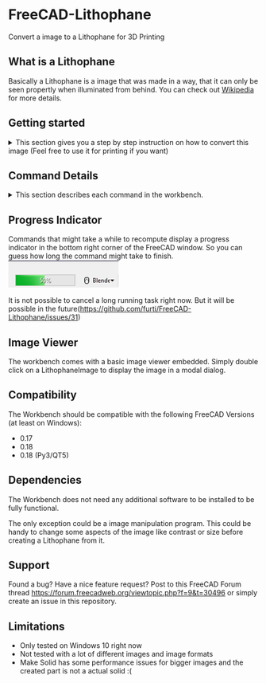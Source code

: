 # FreeCAD-Lithophane

Convert a image to a Lithophane for 3D Printing

## What is a Lithophane
Basically a Lithophane is a image that was made in a way, that it can only be seen propertly when illuminated from behind. You can check out [Wikipedia](https://en.wikipedia.org/wiki/Lithophane) for more details.

## Getting started
<details>
    <summary>
    This section gives you a step by step instruction on how to convert this image (Feel free to use it for printing if you want)
    </summary>

![Windmill](./Resources/Documentation/Windmill.JPG)

to this awesome Lithophane

![Windmill printed](./Resources/Documentation/windmill_printed.jpg)

1. If not installed already go to [https://www.freecadweb.org/](https://www.freecadweb.org/) and grab yourself a fresh copy of FreeCAD and install it.
    - FreeCAD is a AWESOME free 3D CAD parametric modeling application.
    - Don't worry. You don't need to know much about 3D modelling to get a nice looking Lithophane out of this tool.

2. Install the Lithophane Workbench. The workbench is available in the addon manager. The addon manager can be found in the ``Tools`` menu. Locate the "Lithophane" entry and click Install.

3. Switch to the Lithophane workbench in FreeCAD
    - ![Workbench Selection](./Resources/Documentation/workbench_selection.png)

4. Click the "Import Image" button 
    - ![Import Image](./Resources/Icons/ImportImage.svg)
    - A file selector will be shown. Select the image and click "Open"
    - Depending on the image and your machine, it might take a while for the import to finish. On my 8 years old Intel i7-2670QM it takes about 8 seconds to import the windmill image (814x1000 pixels)
    - **FreeCAD might be unresponsive during the import**

5. Switch to the TreeView and select the imported image
    - ![Select Image](./Resources/Documentation/tree_view_image_selected.png)

6. Click the "Create Box" button
    - ![Import Image](./Resources/Icons/CreateBox.svg)
    - Depending on the image and your machine it might take a while to compute the geometry. On my machine the testimage needed about 2 Seconds to compute.
    - **FreeCAD might be unresponsive during the import**

7. Now you should see the image in the TreeView and the Viewport. You can pan and zoom to look on the image from different sides.
    - See [Mouse Model](https://www.freecadweb.org/wiki/Mouse_Model) for more information on how to navigate in FreeCADs 3D View

8. Select the generated mesh in the TreeView and click on `File -> Export`. Choose `STL Mesh` (Or anything your slicer software could handle) as file format and save the file somewhere on your machine.
    - ![Select Image](./Resources/Documentation/tree_view_mesh.png)

9. Fire Up your slicer (e.g. Cura) and load the exported file. Adapt the settings according to your 3D Printer and save the gcode. Load the gcode in your printer and let it print. This might take some hours to finish.

10. Have fun with your nice Lithophane image :)
</details>

## Command Details

<details>
<summary>
This section describes each command in the workbench.
</summary>

### Import Image
![Import Image](./Resources/Icons/ImportImage.svg)

The command imports a new Image into the document. Therefore a Dialog is shown that let you select an image. After the image is selected it calculates the Point cloud from the pixel data of the image.

Depending on the image and your machine, it might take a while for the import to finish. On my 8 years old Intel i7-2670QM it takes about 8 seconds to import the windmill image (814x1000 pixels). **FreeCAD might be unresponsive during the import**.

The name of the imported image object will be taken from the image file.

The image is also shown in the 3D View. The image is converted to grayscale and the size is the same as the final geometry created with the `Create Box` command. So you get a feeling for the final geometry even before creating it. The image is displayed 1 mm beneath the XY Plane. This makes it possible to trace over the image when needed. You can even select the image in the 3D view by clicking on it.

To hide or show the image in the 3D view, select it and hit `Space`.

**The pixel data whil be computed every time you recompute the image object!** This can happen when you change some settings of the image or force a recompute of the whole document.
For performance reasons the calculated point cloud is stored inside the FreeCAD file. So your files can get pretty big real fast when you import big images.

#### Transparency

If a pixel has a alpha value of less than 255, the alpha value will be used to calculate the height of the pixel. A alpha value of 0 means the base height and 254 means the full height. Everything between will be calculated accordingly.

#### Image properties

The imported image has some properties that affect the final result. All this properties have some reasonable defaults. But feel free to change them if needed.

You find the properties in the `Data` tab of the properties editor, when the LithophaneImage is selected in the tree view.
![Select Image](./Resources/Documentation/image_settings.png)

**Base Height / Maximum Height**

These two properties define the height of the resulting geometry based on the lightning information of the image. Fully white parts of the image will result in the base height, fully black parts will map to the maximum height and everything else will be mapped to height values in between. Depending on the filament used to print your image you might want to adjust the values slightly.

**Layer Height**

3D Printers have a finite resolution on the Z Axis. The best my printer can print are layers of 0.1 mm in height. Based on the color of a pixel we can end up with a point at 0.05324 mm in Z direction. The 3D Printer is not able to print this. So we shift the point up or down to the nearest multiple of the given layer height.

This value should be set to the layer height you select in your slicer software. It can be set to 0 to get the raw height values based on the color information.

**Nozzle Size**

The nozzle of the 3D Printer defines how wide a line the printer prints will end up. Based on the image size we might end up with a huge amount of points, that might be impossible to handle for FreeCAD. Based on the dpi settings we might end up with points every 0.0something mm in X and Y direction. So we calculate the average of all the points in a `Nozzle Size`x`Nozzle Size` area to reduce the number of points drastically.

This value should match the nozzle size of your 3D Printer. It can be set to 0 to get the raw pixel data without averaging neighbour pixels. As said before. This can freeze your FreeCAD installation for a long time or crash it.

**Path**

The Path to the image file. You can change it to another image here if you want or simply import another image with the `Import Image` command.

**ppi**

The number of image pixels that will end up in one inch of the resulting geometry. Higher values normally result in more details in the final image. This property basically affects the size of the final geometry.

See `Scale Image` for a command that helps you adjusting this value.

### Create Box
![Import Image](./Resources/Icons/CreateBox.svg)

Creates the Lithophane geometry in the shape of a box with the image on top of it. You have to select the LithophaneImage in the TreeView before executing the command.

The name of the resulting mesh will be taken from the selected LithophaneImage. When the selected image is named `Windmill` the resulting mesh will be named `Windmill_Box`.

![Final Geometry](./Resources/Documentation/geometry_3dview.png)

More Features might follow: https://github.com/furti/FreeCAD-Lithophane/issues/15

### Create Tube / Cylinder
![Create Tube](./Resources/Icons/CreateTube.svg)

Creates the Lithophane geometry in the shape of a Tube or Cylinder with the image wraped around. You have to select the LithophaneImage in the TreeView before executing the command.

The name of the resulting mesh will be taken from the selected LithophaneImage. When the selected image is named `Windmill` the resulting mesh will be named `Windmill_Tube`.

![Final Geometry](./Resources/Documentation/geometry_tube.png)

### Scale Image
![Scale Image](./Resources/Icons/Scale.svg)

This command can be used to scale the selected LithophaneImage. When executed, a task dialog will be shown.

- OK will apply the new size to the image (Recompution might take a while)
 - Cancel will simply close the dialog and nothing will be applied

The command has 3 different modes of operation:

#### Scale Length/Width of image

![Scale Length/Width](./Resources/Documentation/scale_length_width.png)

You can enter either the new length or width of the image. Entering one value will adjust the other value accordingly.


#### Scale by selected Wire

![Scale by wire](./Resources/Documentation/scale_wire.png)

You can draw a draft Line in the 3D View. Select it and click the `Select Line` button. This will enable the Line Length input field. You can enter a new length here and the image size will be changed accordingly. This is especially useful when you want to scale some object in the image to a specific size. e.g. there is a line in the image you want to have 10mm wide.

#### Scale by Diameter

![Scale by Diameter](./Resources/Documentation/scale_diameter.png)

This mode is especially useful when creating cylindrical lithophanes and you want to scale the image to fit a certain diameter. Simply put the diameter in the input box and the length and width of the image will be adjusted accordingly.

### Make Solid
![Import Image](./Resources/Icons/MakeSolid.svg)

Converts the Mesh selected to a solid. Should only be used with meshes created by the Lithophane Workbench because this command makes some assumptions on the structure of the mesh to speed up mesh creation. You have to select a single Mesh in the TreeView for this command to work.

**This command can take a long time and freeze your FreeCAD instance**.

This command might be handy to convert your mesh and use the power of FreeCAD to modify the resulting Lithophane the way you want.

### Measure Size
![Import Image](./Resources/Icons/Measure.svg)

Displays a Dialog with Length (in X direction), Width (in Y direction) and Height (in Z direction) of the selected Mesh. You have to select a Mesh in the TreeView for this command to work. It should work not only with Meshes created by the Lithophane Workbench but with all kind of Meshes in the document.

The command respects your unit and decimal preferences.

![Measure Dialog](./Resources/Documentation/measure_dialog.png)

### Show Pointcloud
![Import Image](./Resources/Icons/ShowPointcloud.svg)

Displays all the Points the LithophaneImage contains in the 3D View. You have to select a LithophaneImage for this command to work.

This command might be useful for debugging purposes to check if the pixel data was interpreted as you imagine.

</details>

## Progress Indicator

Commands that might take a while to recompute display a progress indicator in the bottom right corner of the FreeCAD window. So you can guess how long the command might take to finish.
![ProgressBar](./Resources/Documentation/progress_bar.png)

It is not possible to cancel a long running task right now. But it will be possible in the future(https://github.com/furti/FreeCAD-Lithophane/issues/31)

## Image Viewer

The workbench comes with a basic image viewer embedded. Simply double click on a LithophaneImage to display the image in a modal dialog.

## Compatibility
The Workbench should be compatible with the following FreeCAD Versions (at least on Windows):
 - 0.17
 - 0.18
 - 0.18 (Py3/QT5)

## Dependencies
The Workbench does not need any additional software to be installed to be fully functional.

The only exception could be a image manipulation program. This could be handy to change some aspects of the image like contrast or size before creating a Lithophane from it.

## Support
Found a bug? Have a nice feature request? Post to this FreeCAD Forum thread https://forum.freecadweb.org/viewtopic.php?f=9&t=30496 or simply create an issue in this repository.

## Limitations
 - Only tested on Windows 10 right now
 - Not tested with a lot of different images and image formats
 - Make Solid has some performance issues for bigger images and the created part is not a actual solid :(
